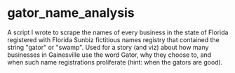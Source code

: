 # gator_name_analysis
A script I wrote to scrape the names of every business in the state of Florida registered with Florida Sunbiz fictitious names registry that contained the string "gator" or "swamp". Used for a story (and viz) about how many businesses in Gainesville use the word Gator, why they choose to, and when such name registrations proliferate (hint: when the gators are good).
